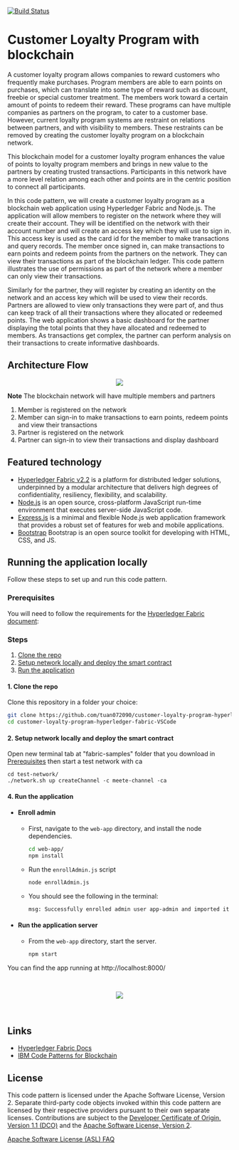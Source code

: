 [![Build Status](https://travis-ci.org/IBM/customer-loyalty-program-hyperledger-fabric-VSCode.svg?branch=master)](https://travis-ci.org/IBM/customer-loyalty-program-hyperledger-fabric-VSCode)

# Customer Loyalty Program with blockchain

A customer loyalty program allows companies to reward customers who frequently make purchases. Program members are able to earn points on purchases, which can translate into some type of reward such as discount, freebie or special customer treatment. The members work toward a certain amount of points to redeem their reward. These programs can have multiple companies as partners on the program, to cater to a customer base. However, current loyalty program systems are restraint on relations between partners, and with visibility to members. These restraints can be removed by creating the customer loyalty program on a blockchain network.

This blockchain model for a customer loyalty program enhances the value of points to loyalty program members and brings in new value to the partners by creating trusted transactions. Participants in this network have a more level relation among each other and points are in the centric position to connect all participants.

In this code pattern, we will create a customer loyalty program as a blockchain web application using Hyperledger Fabric and Node.js. The application will allow members to register on the network where they will create their account. They will be identified on the network with their account number and will create an access key which they will use to sign in. This access key is used as the card id for the member to make transactions and query records. The member once signed in, can make transactions to earn points and redeem points from the partners on the network. They can view their transactions as part of the blockchain ledger. This code pattern illustrates the use of permissions as part of the network where a member can only view their transactions.

Similarly for the partner, they will register by creating an identity on the network and an access key which will be used to view their records. Partners are allowed to view only transactions they were part of, and thus can keep track of all their transactions where they allocated or redeemed points. The web application shows a basic dashboard for the partner displaying the total points that they have allocated and redeemed to members. As transactions get complex, the partner can perform analysis on their transactions to create informative dashboards.


## Architecture Flow

<p align="center">
  <img src="https://user-images.githubusercontent.com/8854447/72646158-7367dc80-3943-11ea-8d9e-63f79367b95a.png">
</p>

**Note** The blockchain network will have multiple members and partners

1. Member is registered on the network
2. Member can sign-in to make transactions to earn points, redeem points and view their transactions
3. Partner is registered on the network
4. Partner can sign-in to view their transactions and display dashboard

## Featured technology
+ [Hyperledger Fabric v2.2](https://hyperledger-fabric.readthedocs.io) is a platform for distributed ledger solutions, underpinned by a modular architecture that delivers high degrees of confidentiality, resiliency, flexibility, and scalability.
+ [Node.js](https://nodejs.org/en/) is an open source, cross-platform JavaScript run-time environment that executes server-side JavaScript code.
+ [Express.js](https://expressjs.com/) is a minimal and flexible Node.js web application framework that provides a robust set of features for web and mobile applications.
+ [Bootstrap](https://getbootstrap.com/) Bootstrap is an open source toolkit for developing with HTML, CSS, and JS.


## Running the application locally

Follow these steps to set up and run this code pattern.


### Prerequisites

You will need to follow the requirements for the [Hyperledger Fabric document](https://hyperledger-fabric.readthedocs.io/en/release-2.2/install.html):


### Steps
1. [Clone the repo](#1-clone-the-repo)
2. [Setup network locally and deploy the smart contract](#3-setup-network-locally-and-deploy-the-smart-contract)
3. [Run the application](#4-run-the-application)


#### 1. Clone the repo

Clone this repository in a folder your choice:

```bash
git clone https://github.com/tuan072090/customer-loyalty-program-hyperledger-fabric-VSCode.git
cd customer-loyalty-program-hyperledger-fabric-VSCode
```

#### 2. Setup network locally and deploy the smart contract
Open new terminal tab at "fabric-samples" folder that you download in [Prerequisites](#prerequisites) then start a test network with ca 
```
cd test-network/
./network.sh up createChannel -c meete-channel -ca
```

#### 4. Run the application

* #### Enroll admin

  - First, navigate to the `web-app` directory, and install the node dependencies.
    ```bash
    cd web-app/
    npm install
    ```

  - Run the `enrollAdmin.js` script
    ```bash
    node enrollAdmin.js
    ```

  - You should see the following in the terminal:
    ```bash
    msg: Successfully enrolled admin user app-admin and imported it into the wallet
    ```

* #### Run the application server

  - From the `web-app` directory, start the server.

    ```bash
    npm start
    ```

You can find the app running at http://localhost:8000/

<br>
<p align="center">
  <img src="https://user-images.githubusercontent.com/8854447/72647296-3bae6400-3946-11ea-9998-80c5f8c5a82c.png">
</p>
<br>


## Links
* [Hyperledger Fabric Docs](http://hyperledger-fabric.readthedocs.io/en/latest/)
* [IBM Code Patterns for Blockchain](https://developer.ibm.com/patterns/category/blockchain/)


## License
This code pattern is licensed under the Apache Software License, Version 2. Separate third-party code objects invoked within this code pattern are licensed by their respective providers pursuant to their own separate licenses. Contributions are subject to the [Developer Certificate of Origin, Version 1.1 (DCO)](https://developercertificate.org/) and the [Apache Software License, Version 2](https://www.apache.org/licenses/LICENSE-2.0.txt).

[Apache Software License (ASL) FAQ](https://www.apache.org/foundation/license-faq.html#WhatDoesItMEAN)
